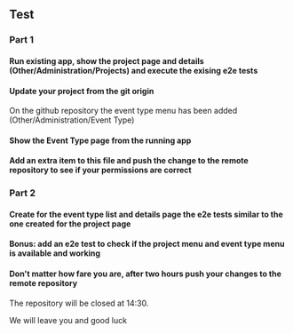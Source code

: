 ## Test

### Part 1

#### Run existing app, show the project page and details (Other/Administration/Projects) and execute the exising e2e tests

#### Update your project from the git origin

On the github repository the event type menu has been added (Other/Administration/Event Type)

#### Show the Event Type page from the running app 

#### Add an extra item to this file and push the change to the remote repository to see if your permissions are correct 

### Part 2

#### Create for the event type list and details page the e2e tests similar to the one created for the project page

#### Bonus: add an e2e test to check if the project menu and event type menu is available and working

#### Don't matter how fare you are, after two hours push your changes to the remote repository

The repository will be closed at 14:30.

We will leave you and good luck

















